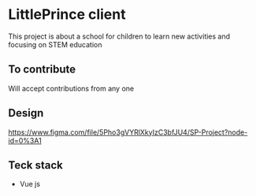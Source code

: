 # LittlePrince client

This project is about a school for children to learn new activities and focusing on STEM education

## To contribute

Will accept contributions from any one

## Design

https://www.figma.com/file/5Pho3gVYRlXkyIzC3bfJU4/SP-Project?node-id=0%3A1

## Teck stack

- Vue js
